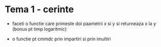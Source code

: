 Tema 1 - cerinte
================

* faceti o functie care primeste doi paametrii x si y si returneaza x la y
  (bonus pt timp logaritmic)

* o functie pt cmmdc prin impartiri si prin imultiri

